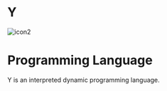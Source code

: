 # Y
![icon2](https://github.com/user-attachments/assets/ff6187fb-3c87-4f5c-a439-500d85240ace)
# Programming Language
Y is an interpreted dynamic programming language.

